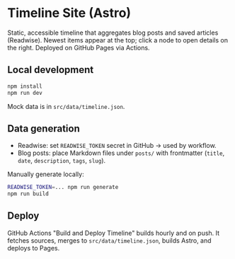 # Timeline Site (Astro)

Static, accessible timeline that aggregates blog posts and saved articles (Readwise). Newest items appear at the top; click a node to open details on the right. Deployed on GitHub Pages via Actions.

## Local development

```bash
npm install
npm run dev
```

Mock data is in `src/data/timeline.json`.

## Data generation

- Readwise: set `READWISE_TOKEN` secret in GitHub → used by workflow.
- Blog posts: place Markdown files under `posts/` with frontmatter (`title`, `date`, `description`, `tags`, `slug`).

Manually generate locally:

```bash
READWISE_TOKEN=... npm run generate
npm run build
```

## Deploy

GitHub Actions "Build and Deploy Timeline" builds hourly and on push. It fetches sources, merges to `src/data/timeline.json`, builds Astro, and deploys to Pages.

